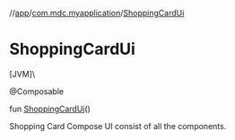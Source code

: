 //[app](../../index.md)/[com.mdc.myapplication](index.md)/[ShoppingCardUi](-shopping-card-ui.md)

# ShoppingCardUi

[JVM]\

@Composable

fun [ShoppingCardUi](-shopping-card-ui.md)()

Shopping Card Compose UI consist of all the components.
